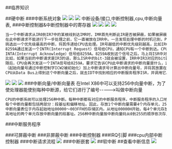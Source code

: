 ##临界知识

##硬中断
###中断系统对象
![](.z_操作系统_中断系统_硬中断_软中断_images/5fb38e4a.png)
![](.z_操作系统_中断系统_硬中断_软中断_images/b28e31bf.png)
![](.z_操作系统_中断系统_硬中断_软中断_images/5d47576b.png)
中断设备/接口,中断控制器,cpu,中断向量表,
###中断控制器&中断控制器中的寄存器
![](.z_操作系统_中断系统_硬中断_软中断_images/80e95b0b.png)
[](https://baike.baidu.com/item/8259A%E4%B8%AD%E6%96%AD%E6%8E%A7%E5%88%B6%E5%99%A8/3572337?fr=aladdin)
![](.z_操作系统_中断系统_硬中断_软中断_images/5f7415ed.png)
![](.z_操作系统_中断系统_硬中断_软中断_images/88b1174b.png)
![](.z_操作系统_中断系统_硬中断_软中断_images/bcdf7664.png)
```asp
当一个中断请求从IR0到IR7中的某根线到达IMR时，IMR首先判断此IR是否被屏蔽，如果被屏蔽，则此中断请求被丢弃；否则，则将其放入IRR中。
在此中断请求不能进行下一步处理之前，它一直被放在IRR中。一旦发现处理中断的时机已到，Priority Resolver将从所有被放置于IRR中的中断中
挑选出一个优先级最高的中断，将其传递给CPU去处理。IR号越低的中断优先级别越高，比如IR0的优先级别是最高的。
8259A通过发送一个INTR(Interrupt Request）信号给CPU，通知CPU有一个中断到达。CPU收到这个信号后，会暂停执行下一条指令，然后发送一个
INTA(Interrupt Acknowledge）信号给8259A。8259A收到这个信号之后，马上将ISR中对应此中断请求的Bit设置，同时IRR中相应的bit会被reset。
比如，如果当前的中断请求是IR3的话，那么ISR中的bit-3就会被设置，IRR中IR3对应的bit就会被reset。这表示此中断请求正在被CPU处理，而不是正在等待CPU处理。
随后，CPU会再次发送一个INTA信号给8259A，要求它告诉CPU此中断请求的中断向量是什么，这是一个从0到255的一个数。8259A根据被设置的起始向量号
（起始向量号通过中断控制字ICW2被初始化）加上中断请求号计算出中断向量号，并将其放置在Data Bus上。比如被初始化的起始向量号为8，当前的中断请求为IR3，则计算出的中断向量为8+3=11。
CPU从Data Bus上得到这个中断向量之后，就去IDT中找到相应的中断服务程序ISR，并调用它。
```
![](.z_操作系统_中断系统_硬中断_软中断_images/8cbbaeed.png)
![](.z_操作系统_中断系统_硬中断_软中断_images/d55483e5.png)
![](.z_操作系统_中断系统_硬中断_软中断_images/ff5d5837.png)
###中断向量/中断向量表
在Intel X86中可以支持256中向量中断，为了使处理器能使别每种中断源，给它们进行了编号----->叫做中断向量
```asp
CPU的中断系统可以处理256种中断。每种中断都有对应的中断服务程序。中断服务程序的入口地址称为中断向量。256种中断向量存储在内存中构成一张表，称为中断向量表。
每个中断向量都包括两部分：段基址和偏移地址。因此，存放1个中断向量需要4个内存单元，256种中断向量共需要1K个内存单元。
中断向量表位于内存起始地址00000～003FFH的存储区内。从地址00000H开始，每4个单元存放一个中断向量，其中低地址的两个单元存放中断向量的偏移地址，  
高地址的两个单元存放中断向量的段基址。256种中断向量按中断向量码从0到255的顺序依次存入中断向量表中。
```
###中断服务程序

###可屏蔽中断
###非屏蔽中断
###中断控制器
###IRQ引脚
###cpu内部中断控制器
###中断请求流程
![](.z_操作系统_中断系统_硬中断_软中断_images/b6efd949.png)
###中断嵌套
![](.z_操作系统_中断系统_硬中断_软中断_images/d156526d.png)
##软中断
##查看中断信息
![](.z_操作系统_中断系统_硬中断_软中断_images/06db9d3e.png)
